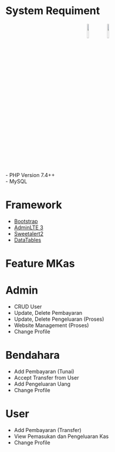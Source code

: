 # System Requiment
<p align="center">
<img src="https://www.php.net//images/logos/new-php-logo.svg" width="10%" align="center"></img>
<img src="https://alphacode.pythonanywhere.com/static/img_cover/kckr.png" width="10%" align="center"></img>
</p>
- PHP Version 7.4++
<br>
- MySQL

# Framework
- <a href="https://getbootstrap.com/">Bootstrap</a>
- <a href="https://adminlte.io/themes/v3/">AdminLTE 3</a>
- <a href="https://sweetalert2.github.io/">Sweetalert2</a>
- <a href="https://datatables.net/">DataTables</a>

# Feature MKas

# Admin
- CRUD User
- Update, Delete Pembayaran
- Update, Delete Pengeluaran (Proses)
- Website Management (Proses)
- Change Profile

# Bendahara
- Add Pembayaran (Tunai)
- Accept Transfer from User
- Add Pengeluaran Uang
- Change Profile

# User
- Add Pembayaran (Transfer)
- View Pemasukan dan Pengeluaran Kas
- Change Profile
